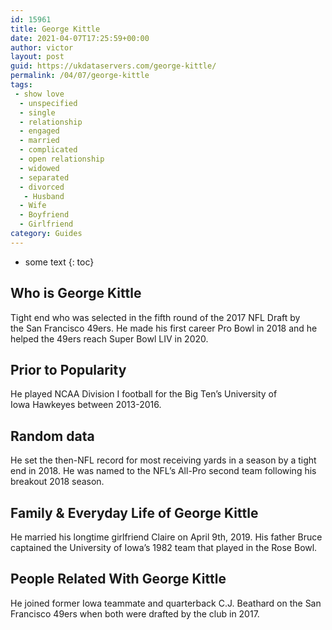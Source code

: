 ```yaml
---
id: 15961
title: George Kittle
date: 2021-04-07T17:25:59+00:00
author: victor
layout: post
guid: https://ukdataservers.com/george-kittle/
permalink: /04/07/george-kittle
tags:
 - show love
  - unspecified
  - single
  - relationship
  - engaged
  - married
  - complicated
  - open relationship
  - widowed
  - separated
  - divorced
   - Husband
  - Wife
  - Boyfriend
  - Girlfriend
category: Guides
---
```


* some text
{: toc}


## Who is George Kittle



Tight end who was selected in the fifth round of the 2017 NFL Draft by the San Francisco 49ers. He made his first career Pro Bowl in 2018 and he helped the 49ers reach Super Bowl LIV in 2020. 

                
                
                
## Prior to Popularity



He played NCAA Division I football for the Big Ten&#8217;s University of Iowa Hawkeyes between 2013-2016. 

                
                
                
## Random data



He set the then-NFL record for most receiving yards in a season by a tight end in 2018. He was named to the NFL&#8217;s All-Pro second team following his breakout 2018 season. 

                
                
                
## Family & Everyday Life of George Kittle



He married his longtime girlfriend Claire on April 9th, 2019. His father Bruce captained the University of Iowa&#8217;s 1982 team that played in the Rose Bowl. 

                
                
                
## People Related With George Kittle



He joined former Iowa teammate and quarterback C.J. Beathard on the San Francisco 49ers when both were drafted by the club in 2017. 

                
              
            
          
          
          